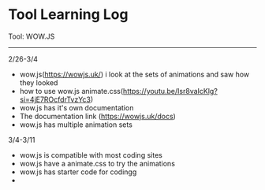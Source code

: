 # Tool Learning Log

Tool: WOW.JS

---

2/26-3/4
* wow.js(https://wowjs.uk/) i look at the sets of animations and saw how they looked
* how to use wow.js animate.css(https://youtu.be/Isr8vaIcKlg?si=4jE7ROcfdrTvzYc3)
* wow.js has it's own documentation
* The documentation link (https://wowjs.uk/docs)
* wow.js has multiple animation sets


3/4-3/11

* wow.js is compatible with most coding sites
* wow.js have a animate.css to try the animations 
* wow.js has starter code for codingg
* 


